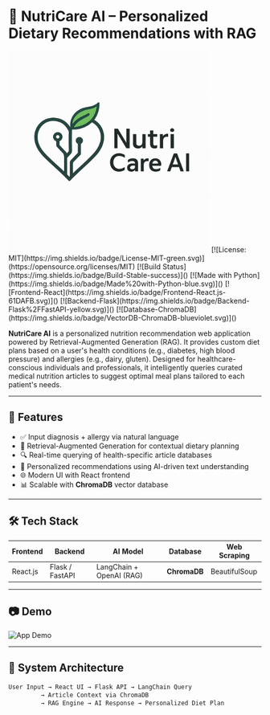 # 🌿 NutriCare AI – Personalized Dietary Recommendations with RAG

<img src="media/nutrition.png" width="400" alt="NutriCare Logo" />
[![License: MIT](https://img.shields.io/badge/License-MIT-green.svg)](https://opensource.org/licenses/MIT)
[![Build Status](https://img.shields.io/badge/Build-Stable-success)]()
[![Made with Python](https://img.shields.io/badge/Made%20with-Python-blue.svg)]()
[![Frontend-React](https://img.shields.io/badge/Frontend-React.js-61DAFB.svg)]()
[![Backend-Flask](https://img.shields.io/badge/Backend-Flask%2FFastAPI-yellow.svg)]()
[![Database-ChromaDB](https://img.shields.io/badge/VectorDB-ChromaDB-blueviolet.svg)]()

**NutriCare AI** is a personalized nutrition recommendation web application powered by Retrieval-Augmented Generation (RAG). It provides custom diet plans based on a user's health conditions (e.g., diabetes, high blood pressure) and allergies (e.g., dairy, gluten). Designed for healthcare-conscious individuals and professionals, it intelligently queries curated medical nutrition articles to suggest optimal meal plans tailored to each patient's needs.

---

## 🚀 Features

- ✅ Input diagnosis + allergy via natural language
- 🧠 Retrieval-Augmented Generation for contextual dietary planning
- 🔍 Real-time querying of health-specific article databases
- 🥗 Personalized recommendations using AI-driven text understanding
- 🌐 Modern UI with React frontend
- 📊 Scalable with **ChromaDB** vector database

---

## 🛠️ Tech Stack

| Frontend | Backend | AI Model | Database | Web Scraping |
|----------|---------|----------|----------|--------------|
| React.js | Flask / FastAPI | LangChain + OpenAI (RAG) | **ChromaDB** | BeautifulSoup |

---

## 📷 Demo

![App Demo](https://your-image-hosting-link/nutricare-demo.gif)

---

## 🧩 System Architecture

```plaintext
User Input → React UI → Flask API → LangChain Query
         → Article Context via ChromaDB
         → RAG Engine → AI Response → Personalized Diet Plan
